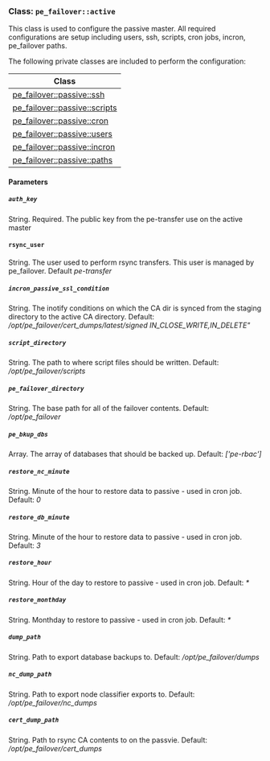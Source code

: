 ### Class: `pe_failover::active`
This class is used to configure the passive master.  All required configurations are setup including users, ssh, scripts, cron jobs, incron, pe_failover paths.

The following private classes are included to perform the configuration:

|Class|
|---|
|[pe_failover::passive::ssh](/manifests/passive/ssh.pp)|
|[pe_failover::passive::scripts](/manifests/passive/scripts.pp)|
|[pe_failover::passive::cron](/manifests/passive/cron.pp)|
|[pe_failover::passive::users](/manifests/passive/users.pp)|
|[pe_failover::passive::incron](/manifests/passive/incron.pp)|
|[pe_failover::passive::paths](/manifests/passive/paths.pp)|

#### Parameters
##### `auth_key`
String. Required.  The public key from the pe-transfer use on the active master

#### `rsync_user`
String. The user used to perform rsync transfers.  This user is managed by pe_failover.  Default _pe-transfer_

##### `incron_passive_ssl_condition`
String. The inotify conditions on which the CA dir is synced from the staging directory to the active CA directory.  Default: _/opt/pe_failover/cert_dumps/latest/signed IN_CLOSE_WRITE,IN_DELETE"_

##### `script_directory`
String.  The path to where script files should be written.  Default: _/opt/pe_failover/scripts_

##### `pe_failover_directory`
String.  The base path for all of the failover contents.  Default: _/opt/pe_failover_

##### `pe_bkup_dbs`
Array.  The array of databases that should be backed up.  Default: _['pe-rbac']_

##### `restore_nc_minute`
String.  Minute of the hour to restore data to passive - used in cron job.  Default: _0_

##### `restore_db_minute`
String.  Minute of the hour to restore data to passive - used in cron job.  Default: _3_

##### `restore_hour`
String.  Hour of the day to restore to passive - used in cron job.  Default: _*_

##### `restore_monthday`
String.  Monthday to restore to passive - used in cron job.  Default: _*_

##### `dump_path`
String.  Path to export database backups to.  Default: _/opt/pe_failover/dumps_

##### `nc_dump_path`
String.  Path to export node classifier exports to.  Default: _/opt/pe_failover/nc_dumps_

##### `cert_dump_path`
String.  Path to rsync CA contents to on the passvie.  Default: _/opt/pe_failover/cert_dumps_

